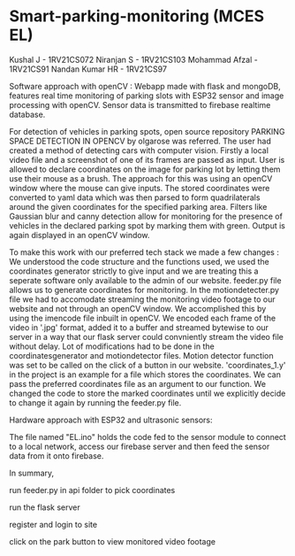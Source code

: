 # Smart-parking-monitoring (MCES EL)
Kushal J - 1RV21CS072
Niranjan S - 1RV21CS103
Mohammad Afzal - 1RV21CS91
Nandan Kumar HR - 1RV21CS97

Software approach with openCV :
Webapp made with flask and mongoDB, features real time monitoring of parking slots with ESP32 sensor and image processing with openCV. Sensor data is transmitted to firebase realtime database.

For detection of vehicles in parking spots, open source repository PARKING SPACE DETECTION IN OPENCV by olgarose was referred. The user had created a method of detecting cars with computer vision. Firstly a local video file and a screenshot of one of its frames are passed as input. User is allowed to declare coordinates on the image for parking lot by letting them use their mouse as a brush. 
The approach for this was using an openCV window where the mouse can give inputs. The stored coordinates were converted to yaml data which was then parsed to form quadrilaterals around the given coordinates for the specified parking area. Filters like Gaussian blur and canny detection allow for monitoring for the presence of vehicles in the declared parking spot by marking them with green.
Output is again displayed in an openCV window.

To make this work with our preferred tech stack we made a few changes :
We understood the code structure and the functions used, we used the coordinates generator strictly to give input and we are treating this a seperate software only available to the admin of our website. feeder.py file allows us to generate coordinates for monitoring. In the motiondetecter.py file we had to accomodate streaming the monitoring video footage to our website and not through an openCV window.
We accomplished this by using the imencode file inbuilt in openCV. We encoded each frame of the video in '.jpg' format, added it to a buffer and streamed bytewise to our server in a way that our flask server could convniently stream the video file without delay. Lot of modifications had to be done in the coordinatesgenerator and motiondetector files. Motion detector  function was set to be called on the click of a button in our website.
'coordinates_1.y' in the project is an example for a file which stores the coordinates. We can pass the preferred coordinates file as an argument to our function. We changed the code to store the marked coordinates until we explicitly decide to change it again by running the feeder.py file.

Hardware approach with ESP32 and ultrasonic sensors:

The file named "EL.ino" holds the code fed to the sensor module to connect to a local network, access our firebase server and then feed the sensor data from it onto firebase.

In summary,

run feeder.py in api folder to pick coordinates

run the flask server

register and login to site

click on the park button to view monitored video footage
